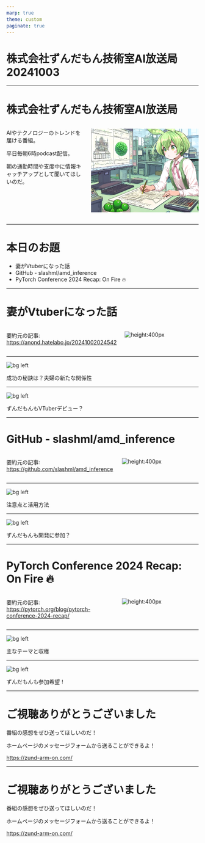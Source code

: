 ```yaml
---
marp: true
theme: custom
paginate: true
---
```


<!-- _class: title -->

# 株式会社ずんだもん技術室AI放送局 20241003



---

#  株式会社ずんだもん技術室AI放送局

<div class="columns">
<div style="flex: 5;">

AIやテクノロジーのトレンドを届ける番組。

平日毎朝6時podcast配信。

朝の通勤時間や支度中に情報キャッチアップとして聞いてほしいのだ。

</div>
<div style="flex: 7;">

![height:500px](/images/zundarmon_titlebar2.jpg)

</div>
</div>

---

# 本日のお題

- 妻がVtuberになった話
- GitHub - slashml/amd_inference
- PyTorch Conference 2024 Recap: On Fire 🔥

---

# 妻がVtuberになった話

<div class="columns">
<div style="flex: 7;">

要約元の記事: https://anond.hatelabo.jp/20241002024542

</div>
<div style="flex: 5;">

![height:400px](/slides/20241003/images/3.jpg)

</div>
</div>

---

![bg left](/slides/20241003/images/4.jpg)

成功の秘訣は？夫婦の新たな関係性

---

![bg left](/slides/20241003/images/5.jpg)

ずんだもんもVTuberデビュー？

---

# GitHub - slashml/amd_inference

<div class="columns">
<div style="flex: 7;">

要約元の記事: https://github.com/slashml/amd_inference

</div>
<div style="flex: 5;">

![height:400px](/slides/20241003/images/6.jpg)

</div>
</div>

---

![bg left](/slides/20241003/images/7.jpg)

注意点と活用方法

---

![bg left](/slides/20241003/images/8.jpg)

ずんだもんも開発に参加？

---

# PyTorch Conference 2024 Recap: On Fire 🔥

<div class="columns">
<div style="flex: 7;">

要約元の記事: https://pytorch.org/blog/pytorch-conference-2024-recap/

</div>
<div style="flex: 5;">

![height:400px](/slides/20241003/images/9.jpg)

</div>
</div>

---

![bg left](/slides/20241003/images/10.jpg)

主なテーマと収穫

---

![bg left](/slides/20241003/images/11.jpg)

ずんだもんも参加希望！

---

<!-- _class: end -->

# ご視聴ありがとうございました

番組の感想をぜひ送ってほしいのだ！

ホームページのメッセージフォームから送ることができるよ！

https://zund-arm-on.com/

---

<!-- _class: end -->

# ご視聴ありがとうございました

番組の感想をぜひ送ってほしいのだ！

ホームページのメッセージフォームから送ることができるよ！

https://zund-arm-on.com/

